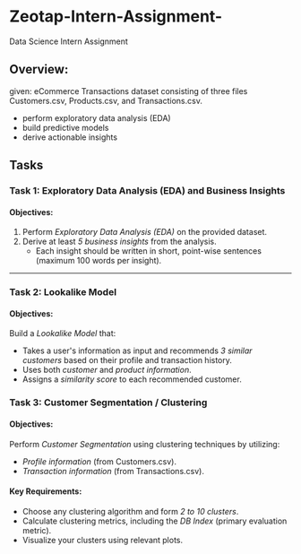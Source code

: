 # Zeotap-Intern-Assignment-
Data Science Intern Assignment

## Overview: ##
given: eCommerce Transactions dataset consisting of three files
Customers.csv, Products.csv, and Transactions.csv.
* perform exploratory data analysis (EDA)
* build predictive models
* derive actionable insights

## Tasks

### Task 1: Exploratory Data Analysis (EDA) and Business Insights
#### Objectives:
1. Perform *Exploratory Data Analysis (EDA)* on the provided dataset.
2. Derive at least *5 business insights* from the analysis.
   - Each insight should be written in short, point-wise sentences (maximum 100 words per insight).

---

### Task 2: Lookalike Model
#### Objectives:
Build a *Lookalike Model* that:
- Takes a user's information as input and recommends *3 similar customers* based on their profile and transaction history.
- Uses both *customer* and *product information*.
- Assigns a *similarity score* to each recommended customer.

### Task 3: Customer Segmentation / Clustering
#### Objectives:
Perform *Customer Segmentation* using clustering techniques by utilizing:
- *Profile information* (from Customers.csv).
- *Transaction information* (from Transactions.csv).

#### Key Requirements:
- Choose any clustering algorithm and form *2 to 10 clusters*.
- Calculate clustering metrics, including the *DB Index* (primary evaluation metric).
- Visualize your clusters using relevant plots.

